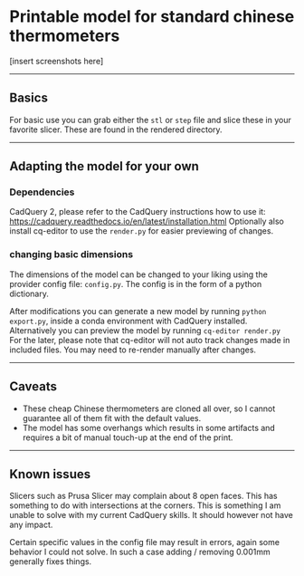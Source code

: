 # Printable model for standard chinese thermometers

[insert screenshots here]

---



## Basics
For basic use you can grab either the `stl` or `step` file and slice these in your favorite slicer.
These are found in the rendered directory.

---

## Adapting the model for your own

### Dependencies
CadQuery 2, please refer to the CadQuery instructions how to use it: https://cadquery.readthedocs.io/en/latest/installation.html
Optionally also install cq-editor to use the `render.py` for easier previewing of changes.


### changing basic dimensions
The dimensions of the model can be changed to your liking using the provider config file: `config.py`.
The config is in the form of a python dictionary.

After modifications you can generate a new model by running `python export.py`, inside a conda environment with CadQuery installed.
Alternatively you can preview the model by running `cq-editor render.py`
For the later, please note that cq-editor will not auto track changes made in included files.
You may need to re-render manually after changes.

---

## Caveats

- These cheap Chinese thermometers are cloned all over, so I cannot guarantee all of them fit with the default values.
- The model has some overhangs which results in some artifacts and requires a bit of manual touch-up at the end of the print.

---

## Known issues
Slicers such as Prusa Slicer may complain about 8 open faces.
This has something to do with intersections at the corners. This is something I am unable to solve with my current CadQuery skills.
It should however not have any impact.

Certain specific values in the config file may result in errors, again some behavior I could not solve.
In such a case adding / removing 0.001mm generally fixes things.
